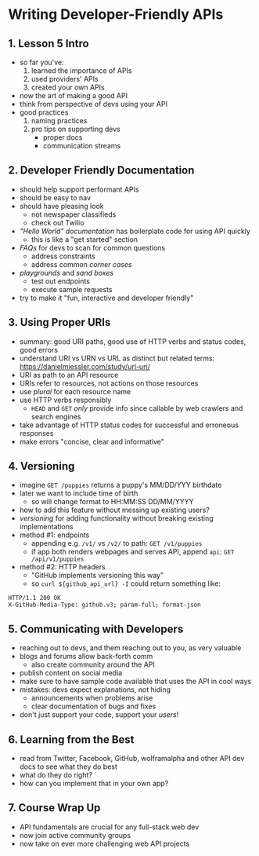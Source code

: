 # Writing Developer-Friendly APIs

## 1. Lesson 5 Intro
- so far you've:
	1. learned the importance of APIs
	2. used providers' APIs
	3. created your own APIs
- now the art of making a good API
- think from perspective of devs using your API
- good practices
	1. naming practices
	2. pro tips on supporting devs
		- proper docs
		- communication streams

## 2. Developer Friendly Documentation
- should help support performant APIs
- should be easy to nav
- should have pleasing look
	- not newspaper classifieds
	- check out Twilio
- *"Hello World" documentation* has boilerplate code for using API quickly
	- this is like a "get started" section
- *FAQs* for devs to scan for common questions
	- address constraints
	- address common *corner cases*
- *playgrounds* and *sand boxes*
	- test out endpoints
	- execute sample requests
- try to make it "fun, interactive and developer friendly"

## 3. Using Proper URIs
- summary: good URI paths, good use of HTTP verbs and status codes, good errors
- understand URI vs URN vs URL as distinct but related terms: https://danielmiessler.com/study/url-uri/
- URI as path to an API resource
- URIs refer to resources, not actions on those resources
- use *plural* for each resource name
- use HTTP verbs responsibly
	- `HEAD` and `GET` *only* provide info since callable by web crawlers and search engines
- take advantage of HTTP status codes for successful and erroneous responses
- make errors "concise, clear and informative"

## 4. Versioning
- imagine `GET /puppies` returns a puppy's MM/DD/YYY birthdate
- later we want to include time of birth
	- so will change format to HH:MM:SS DD/MM/YYYY
- how to add this feature without messing up existing users?
- *versioning* for adding functionality without breaking existing implementations
- method #1: endpoints
	- appending e.g. `/v1/` vs `/v2/` to path: `GET /v1/puppies`
	- if app both renders webpages and serves API, append `api`:  `GET /api/v1/puppies`
- method #2: HTTP headers
	- "GitHub implements versioning this way"
	- so `curl ${github_api_url} -I` could return something like:
```
HTTP/1.1 200 OK
X-GitHub-Media-Type: github.v3; param-full; format-json
```

## 5. Communicating with Developers
- reaching out to devs, and them reaching out to you, as very valuable
- blogs and forums allow back-forth comm
	- also create community around the API
- publish content on social media
- make sure to have sample code available that uses the API in cool ways
- mistakes: devs expect explanations, not hiding
	- announcements when problems arise
	- clear documentation of bugs and fixes
- don't just support your code, support your *users*!

## 6. Learning from the Best
- read from Twitter, Facebook, GitHub, wolframalpha and other API dev docs to see what they do best
- what do they do right?
- how can you implement that in your own app?

## 7. Course Wrap Up
- API fundamentals are crucial for any full-stack web dev
- now join active community groups
- now take on ever more challenging web API projects
